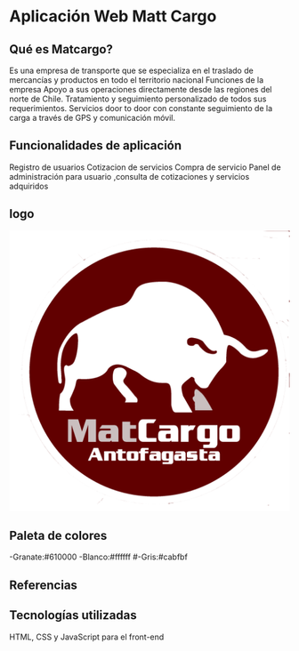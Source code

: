 # Aplicación Web Matt Cargo

## Qué es Matcargo?

Es una empresa de transporte que se especializa en el traslado de mercancías y productos en todo el territorio nacional
Funciones de la empresa
Apoyo a sus operaciones directamente desde las regiones del norte de Chile.
Tratamiento y seguimiento personalizado de todos sus requerimientos.
Servicios door to door con constante seguimiento de la carga a través de GPS y comunicación móvil.

## Funcionalidades de aplicación

Registro de usuarios
Cotizacion de servicios
Compra de servicio
Panel de administración para usuario ,consulta de cotizaciones y servicios adquiridos

## logo

![granate|50](./assets/img/logoblanco1.png)

## Paleta de colores

-Granate:#610000
-Blanco:#ffffff
#-Gris:#cabfbf

## Referencias

## Tecnologías utilizadas

HTML, CSS y JavaScript para el front-end
